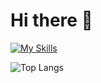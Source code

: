 # Hi there 👋 
[![My Skills](https://skillicons.dev/icons?i=java,cpp,html,css,js,bootstrap,androidstudio,firebase,py,ps,pr,idea,vscode)](https://skillicons.dev)

![Top Langs](https://github-readme-stats.vercel.app/api/top-langs/?username=indiedv&layout=compact&langs_count=10)
